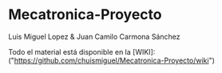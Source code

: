 # Mecatronica-Proyecto
Luis Miguel Lopez & Juan Camilo Carmona Sánchez

Todo el material está disponible en la [WIKI]:("https://github.com/chuismiguel/Mecatronica-Proyecto/wiki")
